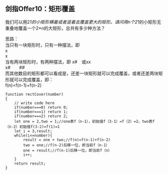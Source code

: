 ## 剑指Offer10：矩形覆盖
我们可以用2*1的小矩形横着或者竖着去覆盖更大的矩形。请问用n个2*1的小矩形无重叠地覆盖一个2*n的大矩形，总共有多少种方法？   

思路：  
当只有一块矩形时，只有一种摆法，即  
x  
x  
当有两块矩形时，有两种摆法，即
x#&emsp;或xx  
x#&emsp;&emsp;##  
而其他数目的矩形都可以看成是，还差一块矩形就可以完成覆盖，或者还差两块矩形就可以完成覆盖，即：  
f(n)=f(n-1)+f(n-2)  
```
function rectCover(number)
{
    // write code here
    if(number===0) return 0;
    if(number===1) return 1;
    if(number===2) return 2;
    let one = 2,two = 1;//one表f（n-1），初始值f（3-1）=f（2）=2，two表f（n-2）初始值f(3-2)=f(1)=1
    let i = 3,result;
    while(i<=number){
        result = one + two;//f(n)=f(n-1)+f(n-2)
        two = one;//f(n-2)后移一位，即当前f（n-1）
        one = result;//f(n-1)后移一位，即当前f（n）
        i++;
    }
    return result;
}
```